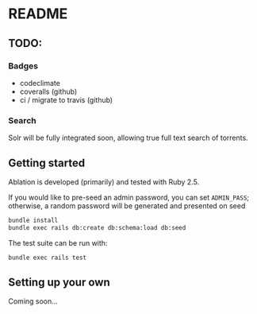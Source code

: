 # README

## TODO:

### Badges

- codeclimate
- coveralls (github)
- ci / migrate to travis (github)

### Search

Solr will be fully integrated soon, allowing true full text search of torrents.

## Getting started

Ablation is developed (primarily) and tested with Ruby 2.5.

If you would like to pre-seed an admin password, you can set `ADMIN_PASS`; otherwise, a random password will be generated and presented on seed

```bash
bundle install
bundle exec rails db:create db:schema:load db:seed
```

The test suite can be run with:

```bash
bundle exec rails test
```

## Setting up your own

Coming soon...